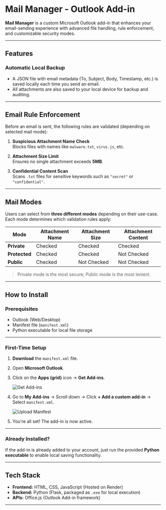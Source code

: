 # Mail Manager - Outlook Add-in

**Mail Manager** is a custom Microsoft Outlook add-in that enhances your email-sending experience with advanced file handling, rule enforcement, and customizable security modes.

---

## Features

### Automatic Local Backup
- A JSON file with email metadata (To, Subject, Body, Timestamp, etc.) is saved locally each time you send an email.
- All attachments are also saved to your local device for backup and auditing.

---

## Email Rule Enforcement

Before an email is sent, the following rules are validated (depending on selected mail mode):

1. **Suspicious Attachment Name Check**  
   Blocks files with names like `malware.txt`, `virus.js`, etc.

2. **Attachment Size Limit**  
   Ensures no single attachment exceeds **5MB**.

3. **Confidential Content Scan**  
   Scans `.txt` files for sensitive keywords such as `"secret"` or `"confidential"`.

---

## Mail Modes

Users can select from **three different modes** depending on their use-case. Each mode determines which validation rules apply:

| Mode         | Attachment Name | Attachment Size | Attachment Content |
|--------------|------------------|------------------|----------------------|
| **Private**   | Checked         | Checked         | Checked             |
| **Protected** | Checked         | Checked         | Not Checked         |
| **Public**    | Checked         | Not Checked     | Not Checked         |

> Private mode is the most secure; Public mode is the most lenient.

---

## How to Install

### Prerequisites
- Outlook (Web/Desktop)
- Manifest file (`manifest.xml`)
- Python executable for local file storage

---

### First-Time Setup

1. **Download** the `manifest.xml` file.
2. Open **Microsoft Outlook**.
3. Click on the **Apps (grid)** icon → **Get Add-ins**.

   ![Get Add-ins](https://github.com/user-attachments/assets/83a309a4-df68-4b7c-b54b-b9e7309c6d47)

4. Go to **My Add-ins** → Scroll down → Click **+ Add a custom add-in** → Select `manifest.xml`.

   ![Upload Manifest](https://github.com/user-attachments/assets/9c3318e0-eead-4b23-b724-2d676d3941cf)

5. You're all set! The add-in is now active.

---

### Already Installed?

If the add-in is already added to your account, just run the provided **Python executable** to enable local saving functionality.

---

## Tech Stack

- **Frontend:** HTML, CSS, JavaScript (Hosted on Render)
- **Backend:** Python (Flask, packaged as `.exe` for local execution)
- **APIs:** Office.js (Outlook Add-in framework)

---

